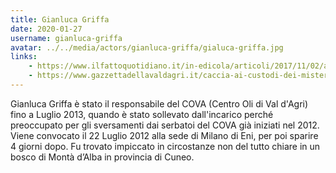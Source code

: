 ```yaml
---
title: Gianluca Griffa
date: 2020-01-27
username: gianluca-griffa
avatar: ../../media/actors/gianluca-griffa/gialuca-griffa.jpg
links:
    - https://www.ilfattoquotidiano.it/in-edicola/articoli/2017/11/02/ai-pm-la-lettera-del-suicida-leni-sa-dei-veleni-dal-2012/3951466/
    - https://www.gazzettadellavaldagri.it/caccia-ai-custodi-dei-misteri-griffa/
---
```


Gianluca Griffa è stato il responsabile del COVA (Centro Oli di Val d'Agri) fino a Luglio 2013, quando è stato sollevato dall'incarico perché preoccupato per gli sversamenti dai serbatoi del COVA già iniziati nel 2012.
Viene convocato il 22 Luglio 2012 alla sede di Milano di Eni, per poi sparire 4 giorni dopo.
Fu trovato impiccato in circostanze non del tutto chiare in un bosco di Montà d’Alba in provincia di Cuneo.

